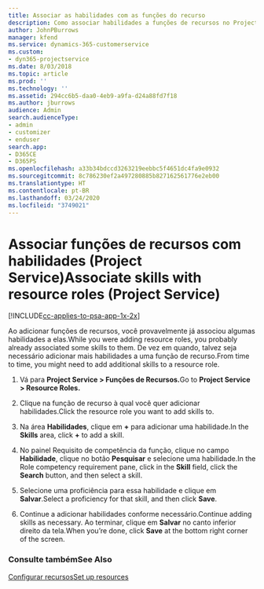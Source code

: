 ```yaml
---
title: Associar as habilidades com as funções do recurso
description: Como associar habilidades a funções de recursos no Project Service
author: JohnPBurrows
manager: kfend
ms.service: dynamics-365-customerservice
ms.custom:
- dyn365-projectservice
ms.date: 8/03/2018
ms.topic: article
ms.prod: ''
ms.technology: ''
ms.assetid: 294cc6b5-daa0-4eb9-a9fa-d24a88fd7f18
ms.author: jburrows
audience: Admin
search.audienceType:
- admin
- customizer
- enduser
search.app:
- D365CE
- D365PS
ms.openlocfilehash: a33b34bdccd3263219eebbc5f4651dc4fa9e0932
ms.sourcegitcommit: 8c786230ef2a497280885b827162561776e2eb00
ms.translationtype: HT
ms.contentlocale: pt-BR
ms.lasthandoff: 03/24/2020
ms.locfileid: "3749021"
---
```

# <a name="associate-skills-with-resource-roles-project-service"></a><span data-ttu-id="658c1-103">Associar funções de recursos com habilidades (Project Service)</span><span class="sxs-lookup"><span data-stu-id="658c1-103">Associate skills with resource roles (Project Service)</span></span>

[!INCLUDE[cc-applies-to-psa-app-1x-2x](../includes/cc-applies-to-psa-app-1x-2x.md)]

<span data-ttu-id="658c1-104">Ao adicionar funções de recursos, você provavelmente já associou algumas habilidades a elas.</span><span class="sxs-lookup"><span data-stu-id="658c1-104">While you were adding resource roles, you probably already associated some skills to them.</span></span> <span data-ttu-id="658c1-105">De vez em quando, talvez seja necessário adicionar mais habilidades a uma função de recurso.</span><span class="sxs-lookup"><span data-stu-id="658c1-105">From time to time, you might need to add additional skills to a resource role.</span></span>  
  
1.  <span data-ttu-id="658c1-106">Vá para **Project Service > Funções de Recursos.**</span><span class="sxs-lookup"><span data-stu-id="658c1-106">Go to **Project Service > Resource Roles.**</span></span>  
  
2.  <span data-ttu-id="658c1-107">Clique na função de recurso à qual você quer adicionar habilidades.</span><span class="sxs-lookup"><span data-stu-id="658c1-107">Click the resource role you want to add skills to.</span></span>  
  
3.  <span data-ttu-id="658c1-108">Na área **Habilidades**, clique em **+** para adicionar uma habilidade.</span><span class="sxs-lookup"><span data-stu-id="658c1-108">In the **Skills** area, click **+** to add a skill.</span></span>  
  
4.  <span data-ttu-id="658c1-109">No painel Requisito de competência da função, clique no campo **Habilidade**, clique no botão **Pesquisar** e selecione uma habilidade.</span><span class="sxs-lookup"><span data-stu-id="658c1-109">In the Role competency requirement pane, click in the **Skill** field, click the **Search** button,  and then select a skill.</span></span>  
  
5.  <span data-ttu-id="658c1-110">Selecione uma proficiência para essa habilidade e clique em **Salvar**.</span><span class="sxs-lookup"><span data-stu-id="658c1-110">Select a proficiency for that skill, and then click **Save**.</span></span>  
  
6.  <span data-ttu-id="658c1-111">Continue a adicionar habilidades conforme necessário.</span><span class="sxs-lookup"><span data-stu-id="658c1-111">Continue adding skills as necessary.</span></span> <span data-ttu-id="658c1-112">Ao terminar, clique em **Salvar** no canto inferior direito da tela.</span><span class="sxs-lookup"><span data-stu-id="658c1-112">When you’re done, click **Save** at the bottom right corner of the screen.</span></span>  
  
### <a name="see-also"></a><span data-ttu-id="658c1-113">Consulte também</span><span class="sxs-lookup"><span data-stu-id="658c1-113">See Also</span></span>  
 [<span data-ttu-id="658c1-114">Configurar recursos</span><span class="sxs-lookup"><span data-stu-id="658c1-114">Set up resources</span></span>](../project-service/set-up-resources.md)

